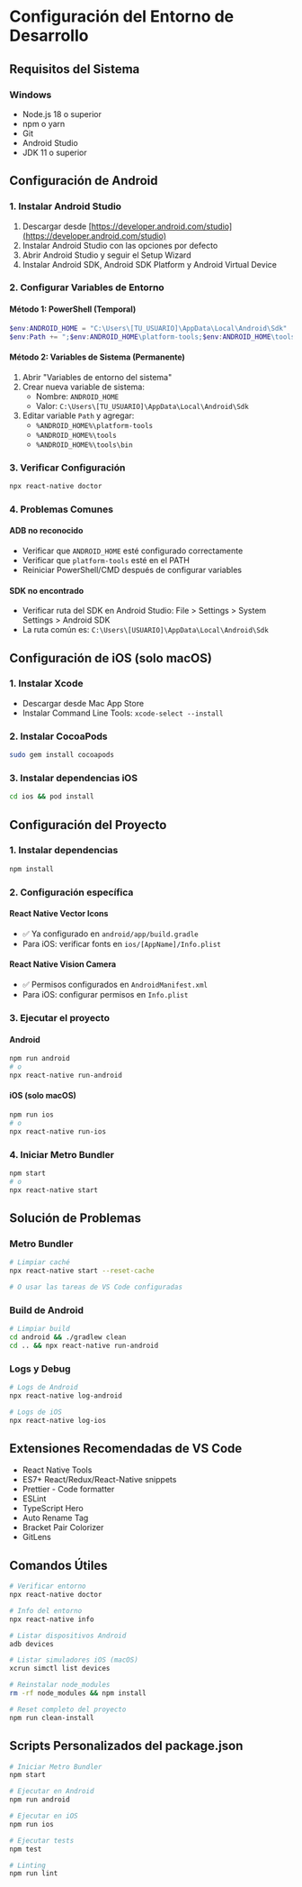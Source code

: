 # Configuración del Entorno de Desarrollo

## Requisitos del Sistema

### Windows
- Node.js 18 o superior
- npm o yarn
- Git
- Android Studio 
- JDK 11 o superior

## Configuración de Android

### 1. Instalar Android Studio
1. Descargar desde [https://developer.android.com/studio](https://developer.android.com/studio)
2. Instalar Android Studio con las opciones por defecto
3. Abrir Android Studio y seguir el Setup Wizard
4. Instalar Android SDK, Android SDK Platform y Android Virtual Device

### 2. Configurar Variables de Entorno

#### Método 1: PowerShell (Temporal)
```powershell
$env:ANDROID_HOME = "C:\Users\[TU_USUARIO]\AppData\Local\Android\Sdk"
$env:Path += ";$env:ANDROID_HOME\platform-tools;$env:ANDROID_HOME\tools;$env:ANDROID_HOME\tools\bin"
```

#### Método 2: Variables de Sistema (Permanente)
1. Abrir "Variables de entorno del sistema"
2. Crear nueva variable de sistema:
   - Nombre: `ANDROID_HOME`
   - Valor: `C:\Users\[TU_USUARIO]\AppData\Local\Android\Sdk`
3. Editar variable `Path` y agregar:
   - `%ANDROID_HOME%\platform-tools`
   - `%ANDROID_HOME%\tools`
   - `%ANDROID_HOME%\tools\bin`

### 3. Verificar Configuración
```bash
npx react-native doctor
```

### 4. Problemas Comunes

#### ADB no reconocido
- Verificar que `ANDROID_HOME` esté configurado correctamente
- Verificar que `platform-tools` esté en el PATH
- Reiniciar PowerShell/CMD después de configurar variables

#### SDK no encontrado
- Verificar ruta del SDK en Android Studio: File > Settings > System Settings > Android SDK
- La ruta común es: `C:\Users\[USUARIO]\AppData\Local\Android\Sdk`

## Configuración de iOS (solo macOS)

### 1. Instalar Xcode
- Descargar desde Mac App Store
- Instalar Command Line Tools: `xcode-select --install`

### 2. Instalar CocoaPods
```bash
sudo gem install cocoapods
```

### 3. Instalar dependencias iOS
```bash
cd ios && pod install
```

## Configuración del Proyecto

### 1. Instalar dependencias
```bash
npm install
```

### 2. Configuración específica

#### React Native Vector Icons
- ✅ Ya configurado en `android/app/build.gradle`
- Para iOS: verificar fonts en `ios/[AppName]/Info.plist`

#### React Native Vision Camera
- ✅ Permisos configurados en `AndroidManifest.xml`
- Para iOS: configurar permisos en `Info.plist`

### 3. Ejecutar el proyecto

#### Android
```bash
npm run android
# o
npx react-native run-android
```

#### iOS (solo macOS)
```bash
npm run ios
# o
npx react-native run-ios
```

### 4. Iniciar Metro Bundler
```bash
npm start
# o
npx react-native start
```

## Solución de Problemas

### Metro Bundler
```bash
# Limpiar caché
npx react-native start --reset-cache

# O usar las tareas de VS Code configuradas
```

### Build de Android
```bash
# Limpiar build
cd android && ./gradlew clean
cd .. && npx react-native run-android
```

### Logs y Debug
```bash
# Logs de Android
npx react-native log-android

# Logs de iOS
npx react-native log-ios
```

## Extensiones Recomendadas de VS Code

- React Native Tools
- ES7+ React/Redux/React-Native snippets
- Prettier - Code formatter
- ESLint
- TypeScript Hero
- Auto Rename Tag
- Bracket Pair Colorizer
- GitLens

## Comandos Útiles

```bash
# Verificar entorno
npx react-native doctor

# Info del entorno
npx react-native info

# Listar dispositivos Android
adb devices

# Listar simuladores iOS (macOS)
xcrun simctl list devices

# Reinstalar node_modules
rm -rf node_modules && npm install

# Reset completo del proyecto
npm run clean-install
```

## Scripts Personalizados del package.json

```bash
# Iniciar Metro Bundler
npm start

# Ejecutar en Android
npm run android

# Ejecutar en iOS
npm run ios

# Ejecutar tests
npm test

# Linting
npm run lint
```
